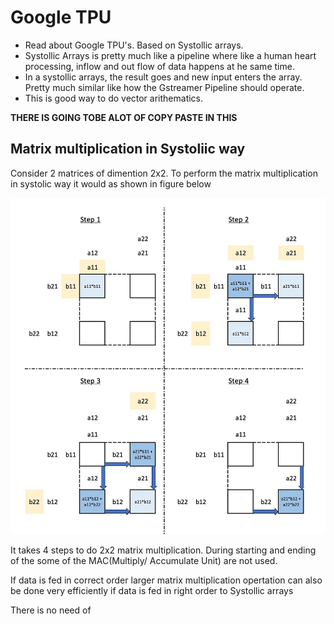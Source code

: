 # Google TPU 

- Read about Google TPU's. Based on Systollic arrays. 
- Systollic Arrays is pretty much like a pipeline where like a human heart processing, inflow and out flow of data happens at he same time. 
- In a systollic arrays, the result goes and new input enters the array. Pretty much similar like how the Gstreamer Pipeline should operate. 
- This is good way to do vector arithematics.

**THERE IS GOING TOBE ALOT OF COPY PASTE IN THIS**

## Matrix multiplication in Systoliic way

Consider 2 matrices of dimention 2x2. To perform the matrix multiplication in systolic way it would as shown in figure below

![Systollic matrix multiplication](../static/images/tpu/systolic-mm.webp "Systollic Matrix Multiplication")

It takes 4 steps to do 2x2 matrix multiplication. During starting and ending of the some of the MAC(Multiply/ Accumulate Unit) are not used.

If data is fed in correct order larger matrix multiplication opertation can also be done very efficiently if data is fed in right order to Systollic arrays

There is no need of 